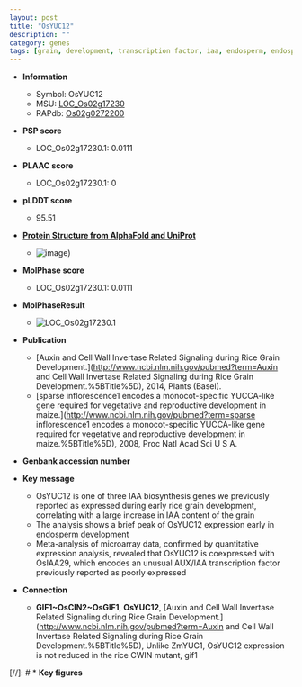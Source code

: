 ```yaml
---
layout: post
title: "OsYUC12"
description: ""
category: genes
tags: [grain, development, transcription factor, iaa, endosperm, endosperm development, IAA, IAA biosynthesis]
---
```


* **Information**  
    + Symbol: OsYUC12  
    + MSU: [LOC_Os02g17230](http://rice.plantbiology.msu.edu/cgi-bin/ORF_infopage.cgi?orf=LOC_Os02g17230)  
    + RAPdb: [Os02g0272200](http://rapdb.dna.affrc.go.jp/viewer/gbrowse_details/irgsp1?name=Os02g0272200)  

* **PSP score**  
    + LOC_Os02g17230.1: 0.0111 

* **PLAAC score**  
    + LOC_Os02g17230.1: 0 

* **pLDDT score**
    + 95.51

* **[Protein Structure from AlphaFold and UniProt](https://www.uniprot.org/uniprotkb/Q6EST7/entry#structure)**
    + ![image](https://ricepsp.github.io/images/Q6/AF-Q6EST7-F1.png))

* **MolPhase score**
    + LOC_Os02g17230.1: 0.0111

* **MolPhaseResult**
    + ![LOC_Os02g17230.1](https://ricepsp.github.io/pictures/LOC_Os02g/LOC_Os02g17230.1.png)

* **Publication**  
    + [Auxin and Cell Wall Invertase Related Signaling during Rice Grain Development.](http://www.ncbi.nlm.nih.gov/pubmed?term=Auxin and Cell Wall Invertase Related Signaling during Rice Grain Development.%5BTitle%5D), 2014, Plants (Basel).
    + [sparse inflorescence1 encodes a monocot-specific YUCCA-like gene required for vegetative and reproductive development in maize.](http://www.ncbi.nlm.nih.gov/pubmed?term=sparse inflorescence1 encodes a monocot-specific YUCCA-like gene required for vegetative and reproductive development in maize.%5BTitle%5D), 2008, Proc Natl Acad Sci U S A.

* **Genbank accession number**  

* **Key message**  
    + OsYUC12 is one of three IAA biosynthesis genes we previously reported as expressed during early rice grain development, correlating with a large increase in IAA content of the grain
    + The analysis shows a brief peak of OsYUC12 expression early in endosperm development
    + Meta-analysis of microarray data, confirmed by quantitative expression analysis, revealed that OsYUC12 is coexpressed with OsIAA29, which encodes an unusual AUX/IAA transcription factor previously reported as poorly expressed

* **Connection**  
    + __GIF1~OsCIN2~OsGIF1__, __OsYUC12__, [Auxin and Cell Wall Invertase Related Signaling during Rice Grain Development.](http://www.ncbi.nlm.nih.gov/pubmed?term=Auxin and Cell Wall Invertase Related Signaling during Rice Grain Development.%5BTitle%5D), Unlike ZmYUC1, OsYUC12 expression is not reduced in the rice CWIN mutant, gif1

[//]: # * **Key figures**  



